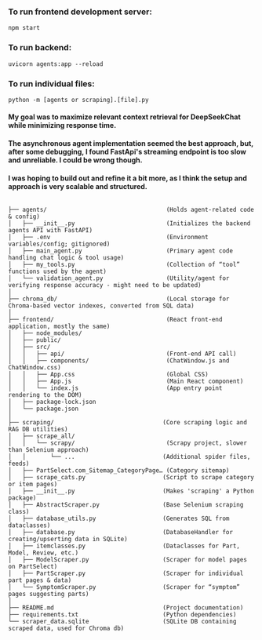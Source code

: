 ### To run frontend development server:
<pre><code>npm start</code></pre>

### To run backend:
<pre><code>uvicorn agents:app --reload</code></pre>

### To run individual files:
<pre><code>python -m [agents or scraping].[file].py </code></pre>

#### My goal was to maximize relevant context retrieval for DeepSeekChat while minimizing response time.
#### The asynchronous agent implementation seemed the best approach, but, after some debugging, I found FastApi's streaming endpoint is too slow and unreliable. I could be wrong though.

#### I was hoping to build out and refine it a bit more, as I think the setup and approach is very scalable and structured.

<pre><code>
├── agents/                                  (Holds agent-related code & config)
│   ├── __init__.py                          (Initializes the backend agents API with FastAPI)
│   ├── .env                                 (Environment variables/config; gitignored)
│   ├── main_agent.py                        (Primary agent code handling chat logic & tool usage)
│   ├── my_tools.py                          (Collection of “tool” functions used by the agent)
│   └── validation_agent.py                  (Utility/agent for verifying response accuracy - might need to be updated)
│
├── chroma_db/                               (Local storage for Chroma-based vector indexes, converted from SQL data)
│
├── frontend/                                (React front-end application, mostly the same)
│   ├── node_modules/                        
│   ├── public/                              
│   ├── src/
│   │   ├── api/                             (Front-end API call)
│   │   ├── components/                      (ChatWindow.js and ChatWindow.css)
│   │   ├── App.css                          (Global CSS)
│   │   ├── App.js                           (Main React component)
│   │   └── index.js                         (App entry point rendering to the DOM)
│   ├── package-lock.json
│   └── package.json
│
├── scraping/                               (Core scraping logic and RAG DB utilities)
│   ├── scrape_all/
│   │   └── scrapy/                          (Scrapy project, slower than Selenium approach)
│   │       └── ...                         (Additional spider files, feeds)
│   ├── PartSelect.com_Sitemap_CategoryPage… (Category sitemap)
│   ├── scrape_cats.py                      (Script to scrape category or item pages)
│   ├── __init__.py                         (Makes 'scraping' a Python package)
│   ├── AbstractScraper.py                  (Base Selenium scraping class)
│   ├── database_utils.py                   (Generates SQL from dataclasses)
│   ├── database.py                         (DatabaseHandler for creating/upserting data in SQLite)
│   ├── itemclasses.py                      (Dataclasses for Part, Model, Review, etc.)
│   ├── ModelScraper.py                     (Scraper for model pages on PartSelect)
│   ├── PartScraper.py                      (Scraper for individual part pages & data)
│   └── SymptomScraper.py                   (Scraper for “symptom” pages suggesting parts)
│
├── README.md                               (Project documentation)
├── requirements.txt                        (Python dependencies)
└── scraper_data.sqlite                     (SQLite DB containing scraped data, used for Chroma db)
</code></pre>
